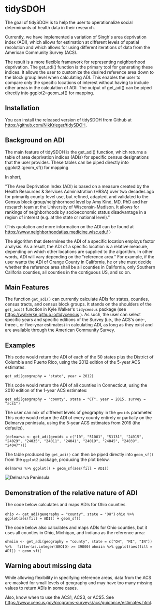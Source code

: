 # tidySDOH

The goal of tidySDOH is to help the user to operationalize social determinants of health data in their research.

Currently, we have implemented a variation of Singh's area deprivation index (ADI), which allows for estimation at different levels of spatial resolution and which allows for using different iterations of data from the American Community Survey (ACS).

The result is a more flexible framework for representing neighborhood deprivation. The get_adi() function is the primary tool for generating these indices. It allows the user to customize the desired reference area down to the block group level when calculating ADI. This enables the user to compare only the specific locations of interest without having to include other areas in the calculation of ADI. The output of get_adi() can be piped directly into ggplot2::geom_sf() for mapping.

## Installation

You can install the released version of tidySDOH from Github at https://github.com/NikKrieger/tidySDOH.

## Background on ADI

The main feature of tidySDOH is the get_adi() function, which returns a table of area deprivation indices (ADIs) for specific census designations that the user provides. These tables can be piped directly into ggplot2::geom_sf() for mapping.

In short,

"The Area Deprivation Index (ADI) is based on a measure created by the Health Resources & Services Administration (HRSA) over two decades ago for primarily county-level use, but refined, adapted, and validated to the Census block group/neighborhood level by Amy Kind, MD, PhD and her research team at the University of Wisconsin-Madison. It allows for rankings of neighborhoods by socioeconomic status disadvantage in a region of interest (e.g. at the state or national level)."

(This quotation and more information on the ADI can be found at https://www.neighborhoodatlas.medicine.wisc.edu/ )

The algorithm that determines the ADI of a specific location employs factor analysis. As a result, the ADI of a specific location is a relative measure, depending on which other locations are supplied to the algorithm. In other words, ADI will vary depending on the "reference area." For example, if the user wants the ADI of Orange County in California, he or she must decide whether the reference area shall be all counties in California, only Southern Califoria counties, all counties in the contiguous US, and so on. 

## Main Features

The function `get_adi()` can currently calculate ADIs for states, counties, census tracts, and census block groups. It stands on the shoulders of the `get_acs()` function in Kyle Walker's `tidycensus` package (see https://walkerke.github.io/tidycensus ). As such, the user can select specific years and specific editions of the Survey (i.e., the ACS's one-, three-, or five-year estimates) in calculating ADI, as long as they exist and are available through the American Community Survey.

## Examples

This code would return the ADI of each of the 50 states plus the District of Columbia and Puerto Rico, using the 2012 edition of the 5-year ACS estimates:

`get_adi(geography = "state", year = 2012)`

This code would return the ADI of all counties in Connecticut, using the 2010 edition of the 1-year ACS estimates:

`get_adi(geography = "county", state = "CT", year = 2015, survey = "acs1")`

The user can mix of different levels of geography in the `geoids` parameter. This code would return the ADI of every county entirely or partially on the Delmarva peninsula, using the 5-year ACS estimates from 2016 (the defaults).

`(delmarva <- get_adi(geoids = c("10", "51001", "51131", "24015", "24029", "24035", "24011", "24041", "24019", "24045", "24039", "24047")))`

The table produced by `get_adi()` can then be piped directly into `geom_sf()` from the `ggplot2` package, producing the plot below.

`delmarva %>% ggplot() + geom_sf(aes(fill = ADI))`

![Delmarva Peninsula](https://github.com/NikKrieger/tidySDOH/raw/master/tools/readme/Delmarva.png)

## Demonstration of the relative nature of ADI

The code below calculates and maps ADIs for Ohio counties. 

`ohio <- get_adi(geography = "county", state = "OH")`
`ohio %>% ggplot(aes(fill = ADI)) + geom_sf()`

The code below also calculates and maps ADIs for Ohio counties, but it uses all counties in Ohio, Michigan, and Indiana as the reference area:

`ohmiin <- get_adi(geography = "county", state = c("OH", "MI", "IN")) %>%`
`  filter(as.integer(GEOID) >= 39000)`
`ohmiin %>% ggplot(aes(fill = ADI)) + geom_sf()`

## Warning about missing data

While allowing flexibility in specifying reference areas, data from the ACS are masked for small levels of geography and may have too many missing values to return ADIs in some cases. 

Also, know when to use the ACS1, ACS3, or ACS5. See https://www.census.gov/programs-surveys/acs/guidance/estimates.html.
